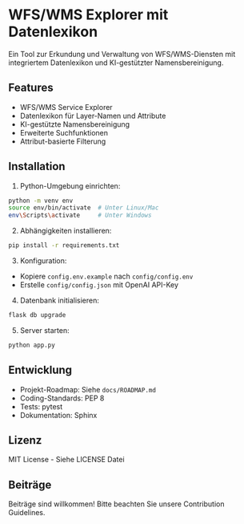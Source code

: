 # WFS/WMS Explorer mit Datenlexikon

Ein Tool zur Erkundung und Verwaltung von WFS/WMS-Diensten mit integriertem Datenlexikon und KI-gestützter Namensbereinigung.

## Features

- WFS/WMS Service Explorer
- Datenlexikon für Layer-Namen und Attribute
- KI-gestützte Namensbereinigung
- Erweiterte Suchfunktionen
- Attribut-basierte Filterung

## Installation

1. Python-Umgebung einrichten:
```bash
python -m venv env
source env/bin/activate  # Unter Linux/Mac
env\Scripts\activate     # Unter Windows
```

2. Abhängigkeiten installieren:
```bash
pip install -r requirements.txt
```

3. Konfiguration:
- Kopiere `config.env.example` nach `config/config.env`
- Erstelle `config/config.json` mit OpenAI API-Key

4. Datenbank initialisieren:
```bash
flask db upgrade
```

5. Server starten:
```bash
python app.py
```

## Entwicklung

- Projekt-Roadmap: Siehe `docs/ROADMAP.md`
- Coding-Standards: PEP 8
- Tests: pytest
- Dokumentation: Sphinx

## Lizenz

MIT License - Siehe LICENSE Datei

## Beiträge

Beiträge sind willkommen! Bitte beachten Sie unsere Contribution Guidelines. 